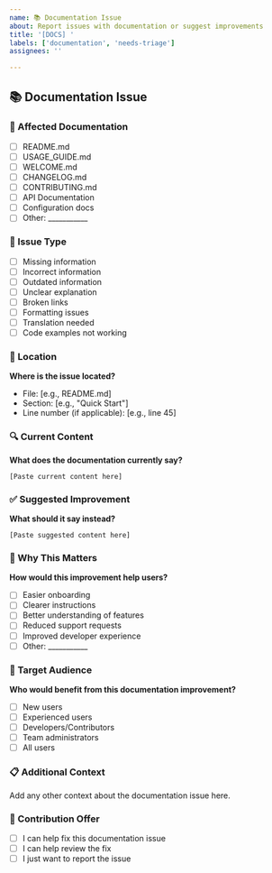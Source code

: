 ```yaml
---
name: 📚 Documentation Issue
about: Report issues with documentation or suggest improvements
title: '[DOCS] '
labels: ['documentation', 'needs-triage']
assignees: ''

---
```


## 📚 Documentation Issue

### 📄 Affected Documentation
- [ ] README.md
- [ ] USAGE_GUIDE.md
- [ ] WELCOME.md
- [ ] CHANGELOG.md
- [ ] CONTRIBUTING.md
- [ ] API Documentation
- [ ] Configuration docs
- [ ] Other: ___________

### 🐛 Issue Type
- [ ] Missing information
- [ ] Incorrect information
- [ ] Outdated information
- [ ] Unclear explanation
- [ ] Broken links
- [ ] Formatting issues
- [ ] Translation needed
- [ ] Code examples not working

### 📍 Location
**Where is the issue located?**
- File: [e.g., README.md]
- Section: [e.g., "Quick Start"]
- Line number (if applicable): [e.g., line 45]

### 🔍 Current Content
**What does the documentation currently say?**
```
[Paste current content here]
```

### ✅ Suggested Improvement
**What should it say instead?**
```
[Paste suggested content here]
```

### 🎯 Why This Matters
**How would this improvement help users?**
- [ ] Easier onboarding
- [ ] Clearer instructions
- [ ] Better understanding of features
- [ ] Reduced support requests
- [ ] Improved developer experience
- [ ] Other: ___________

### 👥 Target Audience
**Who would benefit from this documentation improvement?**
- [ ] New users
- [ ] Experienced users
- [ ] Developers/Contributors
- [ ] Team administrators
- [ ] All users

### 📋 Additional Context
Add any other context about the documentation issue here.

### 🤝 Contribution Offer
- [ ] I can help fix this documentation issue
- [ ] I can help review the fix
- [ ] I just want to report the issue
